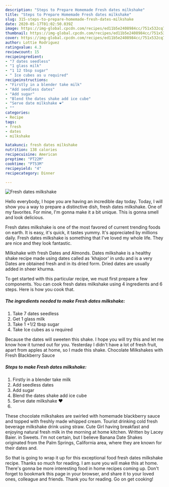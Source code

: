 ```yaml
---
description: "Steps to Prepare Homemade Fresh dates milkshake"
title: "Steps to Prepare Homemade Fresh dates milkshake"
slug: 315-steps-to-prepare-homemade-fresh-dates-milkshake
date: 2020-05-17T01:02:50.039Z
image: https://img-global.cpcdn.com/recipes/ed11b5e2408984cc/751x532cq70/fresh-dates-milkshake-recipe-main-photo.jpg
thumbnail: https://img-global.cpcdn.com/recipes/ed11b5e2408984cc/751x532cq70/fresh-dates-milkshake-recipe-main-photo.jpg
cover: https://img-global.cpcdn.com/recipes/ed11b5e2408984cc/751x532cq70/fresh-dates-milkshake-recipe-main-photo.jpg
author: Lottie Rodriguez
ratingvalue: 4.3
reviewcount: 15
recipeingredient:
- "7 dates seedless"
- "1 glass milk"
- "1 12 tbsp sugar"
- " Ice cubes as u required"
recipeinstructions:
- "Firstly in a blender take milk"
- "Add seedless dates"
- "Add sugar"
- "Blend the dates shake add ice cube"
- "Serve date milkshake ❤"
- ""
categories:
- Recipe
tags:
- fresh
- dates
- milkshake

katakunci: fresh dates milkshake 
nutrition: 138 calories
recipecuisine: American
preptime: "PT22M"
cooktime: "PT53M"
recipeyield: "4"
recipecategory: Dinner

---
```



![Fresh dates milkshake](https://img-global.cpcdn.com/recipes/ed11b5e2408984cc/751x532cq70/fresh-dates-milkshake-recipe-main-photo.jpg)

Hello everybody, I hope you are having an incredible day today. Today, I will show you a way to prepare a distinctive dish, fresh dates milkshake. One of my favorites. For mine, I'm gonna make it a bit unique. This is gonna smell and look delicious.

Fresh dates milkshake is one of the most favored of current trending foods on earth. It is easy, it's quick, it tastes yummy. It's appreciated by millions daily. Fresh dates milkshake is something that I've loved my whole life. They are nice and they look fantastic.

Milkshake with fresh Dates and Almonds. Dates milkshake is a healthy shake recipe made using dates called as &#39;khajoor&#39; in urdu and is a very Dates are obtained fresh and in its dried form. Dried dates are usually added in sheer khurma.


To get started with this particular recipe, we must first prepare a few components. You can cook fresh dates milkshake using 4 ingredients and 6 steps. Here is how you cook that.

<!--inarticleads1-->

##### The ingredients needed to make Fresh dates milkshake:

1. Take 7 dates seedless
1. Get 1 glass milk
1. Take 1 +1/2 tbsp sugar
1. Take  Ice cubes as u required


Because the dates will sweeten this shake. I hope you will try this and let me know how it turned out for you. Yesterday I didn&#39;t have a lot of fresh fruit, apart from apples at home, so I made this shake. Chocolate Milkshakes with Fresh Blackberry Sauce 

<!--inarticleads2-->

##### Steps to make Fresh dates milkshake:

1. Firstly in a blender take milk
1. Add seedless dates
1. Add sugar
1. Blend the dates shake add ice cube
1. Serve date milkshake ❤
1. 


These chocolate milkshakes are swirled with homemade blackberry sauce and topped with freshly made whipped cream. Tourist drinking cold fresh beverage milkshake drink using straw. Cute Girl having breakfast and enjoying natural fresh milk in the morning at home kitchen. Written by Lacey Baier. in Sweets. I&#39;m not certain, but I believe Banana Date Shakes originated from the Palm Springs, California area, where they are known for their dates and. 

So that is going to wrap it up for this exceptional food fresh dates milkshake recipe. Thanks so much for reading. I am sure you will make this at home. There's gonna be more interesting food in home recipes coming up. Don't forget to bookmark this page in your browser, and share it to your loved ones, colleague and friends. Thank you for reading. Go on get cooking!
